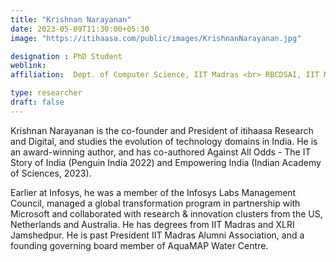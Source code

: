 ```yaml
---
title: "Krishnan Narayanan"
date: 2023-05-09T11:30:00+05:30
image: "https://itihaasa.com/public/images/KrishnanNarayanan.jpg"

designation : PhD Student
weblink:
affiliation:  Dept. of Computer Science, IIT Madras <br> RBCDSAI, IIT Madras

type: researcher
draft: false
---
```


Krishnan Narayanan is the co-founder and President of itihaasa Research and Digital, and studies the evolution of technology domains in India. He is an award-winning author, and has co-authored Against All Odds - The IT Story of India (Penguin India 2022) and Empowering India (Indian Academy of Sciences, 2023). 

Earlier at Infosys, he was a member of the Infosys Labs Management Council, managed a global transformation program in partnership with Microsoft and collaborated with research & innovation clusters from the US, Netherlands and Australia. He has degrees from IIT Madras and XLRI Jamshedpur. He is past President IIT Madras Alumni Association, and a founding governing board member of AquaMAP Water Centre.


